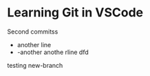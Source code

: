 # Learning Git in VSCode 

Second commitss
* another line
* -another anothe rline
dfd

testing new-branch